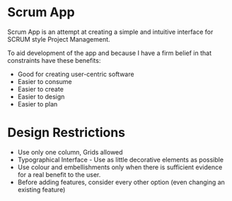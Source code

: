Scrum App
=====

Scrum App is an attempt at creating a simple and intuitive interface for SCRUM style Project Management.

To aid development of the app and because I have a firm belief in that constraints have these benefits:

- Good for creating user-centric software
- Easier to consume
- Easier to create
- Easier to design
- Easier to plan

Design Restrictions
===

- Use only one column, Grids allowed
- Typographical Interface - Use as little decorative elements as possible
- Use colour and embellishments only when there is sufficient evidence for a real benefit to the user.
- Before adding features, consider every other option (even changing an existing feature)
